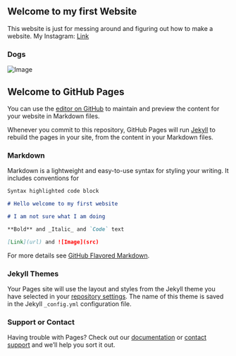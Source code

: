 ## Welcome to my first Website 

This website is just for messing around and figuring out how to make a website.
My Instagram: [Link](https://www.instagram.com/p/B_QMuazHKiOjZcCc3cF-0wcLwoZ56Sp-7dxTW80/)

### Dogs
![Image](https://en.wikipedia.org/wiki/Basset_Hound#/media/File:BassetHound_profil.jpg)



## Welcome to GitHub Pages

You can use the [editor on GitHub](https://github.com/ahartogensis/Website1/edit/gh-pages/index.md) to maintain and preview the content for your website in Markdown files.

Whenever you commit to this repository, GitHub Pages will run [Jekyll](https://jekyllrb.com/) to rebuild the pages in your site, from the content in your Markdown files.

### Markdown

Markdown is a lightweight and easy-to-use syntax for styling your writing. It includes conventions for

```markdown
Syntax highlighted code block

# Hello welcome to my first website

# I am not sure what I am doing

**Bold** and _Italic_ and `Code` text

[Link](url) and ![Image](src)
```

For more details see [GitHub Flavored Markdown](https://guides.github.com/features/mastering-markdown/).

### Jekyll Themes

Your Pages site will use the layout and styles from the Jekyll theme you have selected in your [repository settings](https://github.com/ahartogensis/Website1/settings). The name of this theme is saved in the Jekyll `_config.yml` configuration file.

### Support or Contact

Having trouble with Pages? Check out our [documentation](https://docs.github.com/categories/github-pages-basics/) or [contact support](https://github.com/contact) and we’ll help you sort it out.
